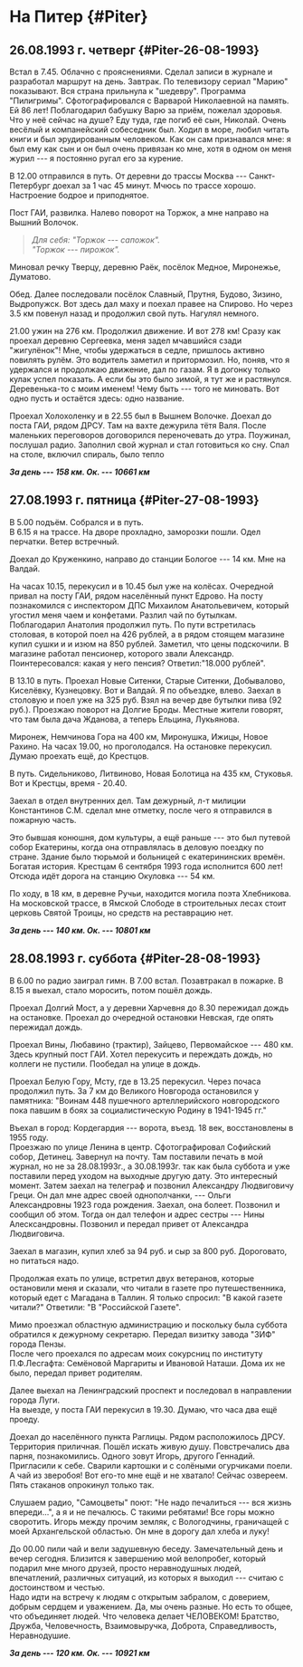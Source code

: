 # На Питер {#Piter}

## 26.08.1993 г. четверг {#Piter-26-08-1993} 

Встал в 7.45. Облачно с прояснениями. Сделал записи в журнале и разработал маршрут на день. Завтрак. По телевизору сериал "Марию" показывают. Вся страна прильнула к "шедевру". Программа "Пилигримы". 
Сфотографировался с Варварой Николаевной на память. Ей 86 лет!
Поблагодарил бабушку Варю за приём, пожелал здоровья. Что у неё сейчас на душе? Еду туда, где погиб её сын, Николай. Очень весёлый и компанейский собеседник был. Ходил в море, любил читать книги и был эрудированным человеком. Как он сам признавался мне: я был ему как сын и он был очень привязан ко мне, хотя в одном он меня журил --- я постоянно ругал его за курение. 

В 12.00 отправился в путь.
От деревни до трассы Москва --- Санкт-Петербург доехал за 1 час 45 минут. Мчюсь по трассе хорошо. Настроение бодрое и приподнятое.  

Пост ГАИ, развилка. Налево поворот на Торжок, а мне направо на Вышний Волочок.

> *Для себя: "Торжок --- сапожок".  
"Торжок --- пирожок".*

Миновал речку Тверцу, деревню Раёк, посёлок Медное, Миронежье, Думатово.

Обед. Далее последовали посёлок Славный, Прутня, Будово, Зизино, Выдропужск. Вот здесь дал маху и поехал правее на Спирово. Но через 3.5 км повенул назад и продолжил свой путь. Нагулял немного.

21.00 ужин на 276 км. Продолжил движение. И вот 278 км! Сразу как проехал деревню Сергеевка, меня задел мчавшийся сзади "жигулёнок"! Мне, чтобы удержаться в седле, пришлось активно повилять рулём. Это водитель заметил и притормозил. Но, поняв, что я удержался и продолжаю движение, дал по газам. Я в догонку только кулак успел показать. А если бы это было зимой, я тут же и растянулся. Деревенька-то с моим именем! Чему быть --- того не миновать. Вот одно пусть и остаётся здесь: одно название.

Проехал Холохоленку и в 22.55 был в Вышнем Волочке. Доехал до поста ГАИ, рядом ДРСУ. Там на вахте дежурила тётя Валя. После маленьких переговоров договорился переночевать до утра. 
Поужинал, послушал радио. Заполнил свой журнал и стал готовиться ко сну. 
Спал на столе, включил спираль, было тепло

***За день --- 158 км. Ок. --- 10661 км***

## 27.08.1993 г. пятница {#Piter-27-08-1993}

В 5.00 подъём. Собрался и в путь.  
В 6.15 я на трассе. На дворе прохладно, заморозки пошли. Одел перчатки. Ветер встречный.  

Доехал до Круженкино, направо до станции Бологое --- 14 км. Мне на Валдай.  

На часах 10.15, перекусил и в 10.45 был уже на колёсах. Очередной привал на посту ГАИ, рядом населённый пункт Едрово. На посту познакомился с инспектором ДПС Михаилом Анатольевичем, который угостил меня чаем и конфетами. Разлил чай по бутылкам. Поблагодарил Анатолия продолжил путь. По пути встретилась столовая, в которой поел на 426 рублей, а в рядом стоящем магазине купил сушки и и изюм на 850 рублей. Заметил, что цены подскочили. В магазине работал пенсионер, которого звали Александр. Поинтересовался: какая у него пенсия? Ответил:"18.000 рублей".

В 13.10 в путь. Проехал Новые Ситенки, Старые Ситенки, Добывалово, Киселёвку, Кузнецовку. Вот и Валдай. Я по объездке, влево. Заехал в столовую и поел уже на 325 руб. Взял на вечер две бутылки пива (92 руб.). Проезжаю поворот на Долгие Броды. Местные жители говорят, что там была дача Жданова, а теперь Ельцина, Лукьянова.

Миронеж, Немчинова Гора на 400 км, Миронушка, Ижицы, Новое Рахино. На часах 19.00, но проголодался. На остановке перекусил. Думаю проехать ещё, до Крестцов.

В путь. Сидельниково, Литвиново, Новая Болотица на 435 км, Стуковья. Вот и Крестцы, время - 20.40.

Заехал в отдел внутренних дел. Там дежурный, л-т милиции Константинов С.М. сделал мне отметку, после чего я отправился в пожарную часть. 

Это бывшая конюшня, дом культуры, а ещё раньше --- это был путевой собор Екатерины, когда она отправлялась в деловую поездку по стране. Здание было тюрьмой и больницей с екатерининских времён. Богатая история. Крестцам 6 сентября 1993 года исполнится 600 лет! Отсюда идёт дорога на станцию Окуловка --- 54 км. 

По ходу, в 18 км, в деревне Ручьи, находится могила поэта Хлебникова. На московской трассе, в Ямской Слободе в строительных лесах стоит церковь Святой Троицы, но средств на реставрацию нет.

***За день --- 140 км. Ок. --- 10801 км***

## 28.08.1993 г. суббота {#Piter-28-08-1993}

В 6.00 по радио заиграл гимн. В 7.00 встал. Позавтракал в пожарке. В 8.15 я выехал, стало моросить, потом пошёл дождь. 

Проехал Долгий Мост, а у деревни Харчевня до 8.30 пережидал дождь на остановке. Проехал до очередной остановки Невская, где опять пережидал дождь.

Проехал Вины, Любавино (трактир), Зайцево, Первомайское --- 480 км. 
Здесь крупный пост ГАИ. Хотел перекусить и переждать дождь, но коллеги не пустили. Пообедал на улице в дождь. 

Проехал Белую Гору, Мсту, где в 13.25 перекусил. Через почаса продолжил путь. За 7 км до Великого Новгорода остановился у памятника:
"Воинам 448 пушечного артеллерийского новгородского пока павшим в боях за социалистическую Родину в 1941-1945 гг."

Въехал в город: Кордегардия --- ворота, въезд. 18 век, восстановлены в 1955 году.  
Проезжаю по улице Ленина в центр. Сфотографировал Софийский собор, Детинец. Завернул на почту. Там поставили печать в мой журнал, но не за 28.08.1993г., а 30.08.1993г. так как была суббота и уже поставили перед уходом на выходные другую дату. Это интересный момент. Затем заехал на телеграф и позвонил Александру Людвиговичу Греци. Он дал мне адрес своей однополчанки, --- Ольги Александровны 1923 года рождения. Заехал, она болеет. Позвонил и сообщил об этом. Тогда он дал телефон и адрес сестры --- Нины Алесксандровны. Позвонил и передал привет от Александра Людвиговича.  

Заехал в магазин, купил хлеб за 94 руб. и сыр за 800 руб. Дороговато, но питаться надо.  

Продолжая ехать по улице, встретил двух ветеранов, которые остановили меня и сказали, что читали в газете про путешественника, который едет с Магадана в Таллин. Я только спросил: "В какой газете читали?" Ответили: "В "Российской Газете".  

Мимо проезжал областную администрацию и поскольку была суббота обратился к дежурному секретарю. Передал визитку завода "ЗИФ" города Пензы.  
После чего проехался по адресам моих сокурсниц по институту П.Ф.Лесгафта: Семёновой Маргариты и Ивановой Наташи. Дома их не было, передал привет родителям.  

Далее выехал на Ленинградский проспект и последовал в направлении города Луги.  
На выезде, у поста ГАИ перекусил в 19.30. Думаю, что часа два ещё проеду.  

Доехал до населённого пункта Раглицы. Рядом расположилось ДРСУ.  
Территория приличная. Пошёл искать живую душу. Повстречались два парня, познакомились. Одного зовут Игорь, другого Геннадий.  
Пригласили к себе. Сварили картошки и с солёными огурчиками поели. А чай из зверобоя! Вот его-то мне ещё и не хватало! Сейчас озвереем. Пять стаканов опрокинул только так.  

Слушаем радио, "Самоцветы" поют: "Не надо печалиться --- вся жизнь впереди...", а я и не печалюсь. С такими ребятами! Все горы можно своротить. Игорь между прочим земляк, с Вологодчины, граничащей с моей Архангельской областью. Он мне в дорогу дал хлеба и луку!

До 00.00 пили чай и вели задушевную беседу. Замечательный день и вечер сегодня. Близится к завершению мой велопробег, который подарил мне много друзей, просто неравнодушных людей, впечатлений, различных ситуаций, из которых я выходил --- считаю с достоинством и честью.  
Надо идти на встречу к людям с открытым забралом, с доверием, добрым сердцем и уважением. Да, мы очень разные. Но есть то общее, что объединяет людей. Что человека делает ЧЕЛОВЕКОМ! Братство, Дружба, Человечность, Взаимовыручка, Доброта, Справедливость, Неравнодушие.

***За день --- 120 км. Ок. --- 10921 км***  
